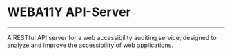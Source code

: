# WEBA11Y API-Server

-----

A RESTful API server for a web accessibility auditing service, designed to analyze and improve the accessibility of web applications.
